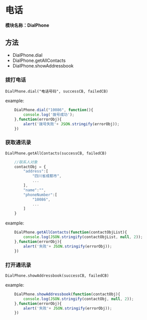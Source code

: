 # 电话
**模块名称：DialPhone**

## 方法
* DialPhone.dial
* DialPhone.getAllContacts
* DialPhone.showAddressbook

### 拨打电话

`DialPhone.dial("电话号码", successCB, failedCB)`

example:

```js
    DialPhone.dial("10086", function(){
    	console.log('拨号成功');
    },function(errorObj){
    	alert('拨号失败'+ JSON.stringify(errorObj));
    })
```

### 获取通讯录
`DialPhone.getAllContacts(successCB, failedCB)`

```js
    //联系人对象
    contactObj = {
        "address":[
            "四川省成都市",
            ...
        ],
        "name":"",
        "phoneNumber":[
            "10086",
            ...
        ]
    }
```

example:

```js
    DialPhone.getAllContacts(function(contactObjList){
    	console.log(JSON.stringify(contactObjList, null, 2));
    },function(errorObj){
    	alert('失败'+ JSON.stringify(errorObj));
    })
```

### 打开通讯录
`DialPhone.showAddressbook(successCB, failedCB)`

example:

```js
    DialPhone.showAddressbook(function(contactObj){
    	console.log(JSON.stringify(contactObj, null, 2));
    },function(errorObj){
    	alert('失败'+ JSON.stringify(errorObj));
    })
```

